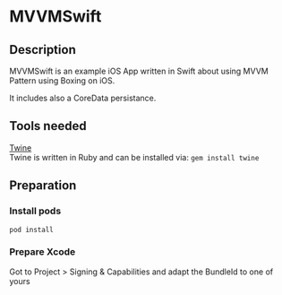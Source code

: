 # MVVMSwift

## Description

MVVMSwift is an example iOS App written in Swift about using MVVM Pattern using Boxing on iOS.

It includes also a CoreData persistance.

## Tools needed

[Twine](https://github.com/scelis/twine)  
Twine is written in Ruby and can be installed via: `gem install twine`

## Preparation

### Install pods

    pod install

### Prepare Xcode

Got to Project > Signing & Capabilities and adapt the BundleId to one of yours
